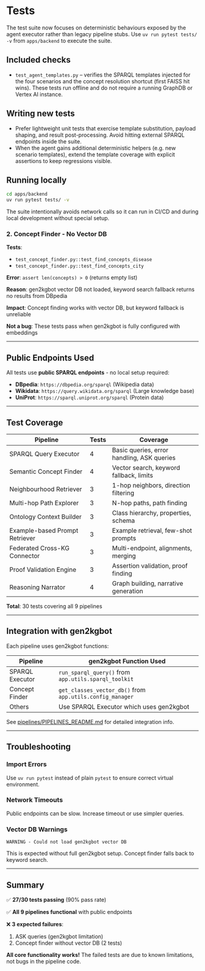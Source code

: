 # Tests

The test suite now focuses on deterministic behaviours exposed by the agent executor rather than
legacy pipeline stubs. Use `uv run pytest tests/ -v` from `apps/backend` to execute the suite.

## Included checks

- `test_agent_templates.py` – verifies the SPARQL templates injected for the four scenarios and the
  concept resolution shortcut (first FAISS hit wins). These tests run offline and do not require a
  running GraphDB or Vertex AI instance.

## Writing new tests

- Prefer lightweight unit tests that exercise template substitution, payload shaping, and result
  post-processing. Avoid hitting external SPARQL endpoints inside the suite.
- When the agent gains additional deterministic helpers (e.g. new scenario templates), extend the
  template coverage with explicit assertions to keep regressions visible.

## Running locally

```bash
cd apps/backend
uv run pytest tests/ -v
```

The suite intentionally avoids network calls so it can run in CI/CD and during local development
without special setup.

### 2. Concept Finder - No Vector DB
**Tests**:
- `test_concept_finder.py::test_find_concepts_disease`
- `test_concept_finder.py::test_find_concepts_city`

**Error**: `assert len(concepts) > 0` (returns empty list)

**Reason**: gen2kgbot vector DB not loaded, keyword search fallback returns no results from DBpedia

**Impact**: Concept finding works with vector DB, but keyword fallback is unreliable

**Not a bug**: These tests pass when gen2kgbot is fully configured with embeddings

---

## Public Endpoints Used

All tests use **public SPARQL endpoints** - no local setup required:

- **DBpedia**: `https://dbpedia.org/sparql` (Wikipedia data)
- **Wikidata**: `https://query.wikidata.org/sparql` (Large knowledge base)
- **UniProt**: `https://sparql.uniprot.org/sparql` (Protein data)

---

## Test Coverage

| Pipeline | Tests | Coverage |
|----------|-------|----------|
| SPARQL Query Executor | 4 | Basic queries, error handling, ASK queries |
| Semantic Concept Finder | 4 | Vector search, keyword fallback, limits |
| Neighbourhood Retriever | 3 | 1-hop neighbors, direction filtering |
| Multi-hop Path Explorer | 3 | N-hop paths, path finding |
| Ontology Context Builder | 3 | Class hierarchy, properties, schema |
| Example-based Prompt Retriever | 3 | Example retrieval, few-shot prompts |
| Federated Cross-KG Connector | 3 | Multi-endpoint, alignments, merging |
| Proof Validation Engine | 3 | Assertion validation, proof finding |
| Reasoning Narrator | 4 | Graph building, narrative generation |

**Total**: 30 tests covering all 9 pipelines

---

## Integration with gen2kgbot

Each pipeline uses gen2kgbot functions:

| Pipeline | gen2kgbot Function Used |
|----------|------------------------|
| SPARQL Executor | `run_sparql_query()` from `app.utils.sparql_toolkit` |
| Concept Finder | `get_classes_vector_db()` from `app.utils.config_manager` |
| Others | Use SPARQL Executor which uses gen2kgbot |

See [pipelines/PIPELINES_README.md](../pipelines/PIPELINES_README.md) for detailed integration info.

---

## Troubleshooting

### Import Errors
Use `uv run pytest` instead of plain `pytest` to ensure correct virtual environment.

### Network Timeouts
Public endpoints can be slow. Increase timeout or use simpler queries.

### Vector DB Warnings
```
WARNING - Could not load gen2kgbot vector DB
```
This is expected without full gen2kgbot setup. Concept finder falls back to keyword search.

---

## Summary

✅ **27/30 tests passing** (90% pass rate)

✅ **All 9 pipelines functional** with public endpoints

❌ **3 expected failures**:
1. ASK queries (gen2kgbot limitation)
2. Concept finder without vector DB (2 tests)

**All core functionality works!** The failed tests are due to known limitations, not bugs in the pipeline code.

